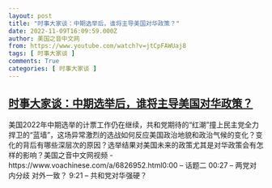 ```yaml
---
layout: post
title: "时事大家谈：中期选举后，谁将主导美国对华政策？"
date: 2022-11-09T16:09:59.000Z
author: 美国之音中文网
from: https://www.youtube.com/watch?v=jtCpFAWUaj8
tags: [ 时事大家谈 ]
comments: True
categories: [ 时事大家谈 ]
---
```

<!--1668010199000-->
[时事大家谈：中期选举后，谁将主导美国对华政策？](https://www.youtube.com/watch?v=jtCpFAWUaj8)
------

<div>
美国2022年中期选举的计票工作仍在继续，共和党期待的“红潮”撞上民主党全力捍卫的“蓝墙”，这场异常激烈的选战如何反应美国政治地貌和政治气候的变化？变化的背后有哪些深层次的原因？选举结果对美国未来的政策尤其是对华政策会有怎样的影响？美国之音中文网视频 - https://www.voachinese.com/a/6826952.html0:00  – 话题二 00:27 – 两党对内分歧 对外一致？ 9:21 – 共和党对华强硬？
</div>
